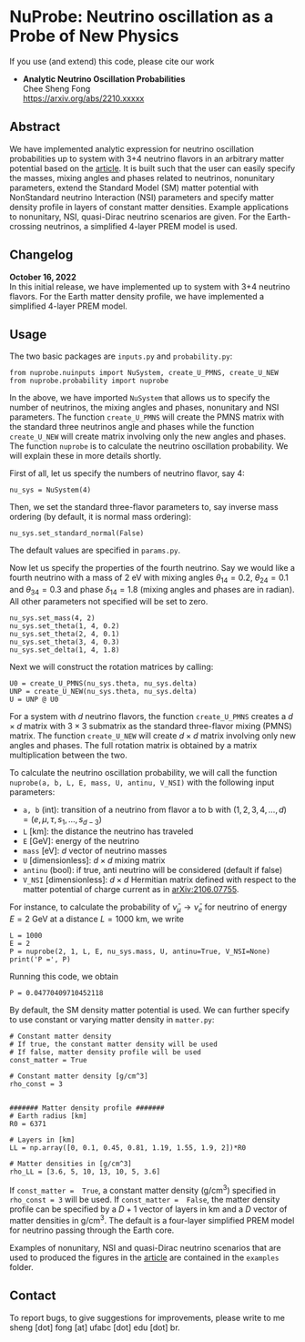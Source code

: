 # NuProbe: Neutrino oscillation as a Probe of New Physics

If you use (and extend) this code, please cite our work

- **Analytic Neutrino Oscillation Probabilities**\
  Chee Sheng Fong\
  https://arxiv.org/abs/2210.xxxxx
  
  
## Abstract

We have implemented analytic expression for neutrino oscillation probabilities up to system with 3+4 neutrino flavors in an arbitrary matter potential based on the [article](https://arxiv.org/abs/2210.xxxxx). It is built such that the user can easily specify the masses, mixing angles and phases related to neutrinos, nonunitary parameters, extend the Standard Model (SM) matter potential with NonStandard neutrino Interaction (NSI) parameters and specify matter density profile in layers of constant matter densities. Example applications to nonunitary, NSI, quasi-Dirac neutrino scenarios are given. For the Earth-crossing neutrinos, a simplified 4-layer PREM model is used.


## Changelog

**October 16, 2022** \
In this initial release, we have implemented up to system with 3+4 neutrino flavors. For the Earth matter density profile, we have implemented a simplified 4-layer PREM model. 



## Usage
The two basic packages are $\texttt{inputs.py}$ and $\texttt{probability.py}$:

```
from nuprobe.nuinputs import NuSystem, create_U_PMNS, create_U_NEW
from nuprobe.probability import nuprobe
```
In the above, we have imported $\texttt{NuSystem}$ that allows us to specify the number of neutrinos, the mixing angles and phases, nonunitary and NSI parameters. The function `create_U_PMNS` will create the PMNS matrix with the standard three neutrinos angle and phases while the function `create_U_NEW` will create matrix involving only the new angles and phases. The function $\texttt{nuprobe}$ is to calculate the neutrino oscillation probability. We will explain these in more details shortly.

First of all, let us specify the numbers of neutrino flavor, say 4:
```
nu_sys = NuSystem(4)
```
Then, we set the standard three-flavor parameters to, say inverse mass ordering (by default, it is normal mass ordering):
```
nu_sys.set_standard_normal(False)
```
The default values are specified in $\texttt{params.py}$.

Now let us specify the properties of the fourth neutrino. Say we would like a fourth neutrino with a mass of 2 eV with mixing angles $\theta_{14} = 0.2$, $\theta_{24} = 0.1$ and $\theta_{34} = 0.3$ and phase $\delta_{14} = 1.8$ (mixing angles and phases are in radian). All other parameters not specified will be set to zero.  
```
nu_sys.set_mass(4, 2)
nu_sys.set_theta(1, 4, 0.2)
nu_sys.set_theta(2, 4, 0.1)
nu_sys.set_theta(3, 4, 0.3)
nu_sys.set_delta(1, 4, 1.8)
```
Next we will construct the rotation matrices by calling:
```
U0 = create_U_PMNS(nu_sys.theta, nu_sys.delta)
UNP = create_U_NEW(nu_sys.theta, nu_sys.delta)
U = UNP @ U0
```
For a system with $d$ neutrino flavors, the function `create_U_PMNS` creates a $d \times d$ matrix with $3 \times 3$ submatrix as the standard three-flavor mixing (PMNS) matrix. The function `create_U_NEW` will create $d \times d$ matrix involving only new angles and phases. The full rotation matrix is obtained by a matrix multiplication between the two. 

To calculate the neutrino oscillation probability, we will call the function `nuprobe(a, b, L, E, mass, U, antinu, V_NSI)` with the following input parameters:
- $\texttt{a, b}$ (int): transition of a neutrino from flavor a to b with $(1, 2, 3, 4, ..., d) = (e, \mu, \tau, s_1, ..., s_{d-3})$
- $\texttt{L}$ [km]: the distance the neutrino has traveled
- $\texttt{E}$ [GeV]: energy of the neutrino
- $\texttt{mass}$ [eV]: $d$ vector of neutrino masses
- $\texttt{U}$ [dimensionless]: $d \times d$ mixing matrix
- $\texttt{antinu}$ (bool): if true, anti neutrino will be considered (default if false)
- `V_NSI` [dimensionless]: $d \times d$ Hermitian matrix defined with respect to the matter potential of charge current as in [arXiv:2106.07755](https://arxiv.org/abs/2106.07755).
 
For instance, to calculate the probability of $\bar\nu_\mu \to \bar\nu_e$ for neutrino of energy $E = 2$ GeV at a distance $L = 1000$ km, we write
```
L = 1000
E = 2
P = nuprobe(2, 1, L, E, nu_sys.mass, U, antinu=True, V_NSI=None)
print('P =', P)
```
Running this code, we obtain
```
P = 0.04770409710452118
```
By default, the SM density matter potential is used. We can further specify to use constant or varying matter density in $\texttt{matter.py}$:
```
# Constant matter density
# If true, the constant matter density will be used
# If false, matter density profile will be used
const_matter = True

# Constant matter density [g/cm^3]
rho_const = 3


####### Matter density profile #######
# Earth radius [km]
R0 = 6371 

# Layers in [km]
LL = np.array([0, 0.1, 0.45, 0.81, 1.19, 1.55, 1.9, 2])*R0 

# Matter densities in [g/cm^3]
rho_LL = [3.6, 5, 10, 13, 10, 5, 3.6] 
```
If `const_matter =  True`, a constant matter density (g/cm<sup>3</sup>) specified in `rho_const = 3` will be used. If `const_matter =  False`, the matter density profile can be specified by a $D+1$ vector of layers in km and a $D$ vector of matter densities in g/cm<sup>3</sup>. The default is a four-layer simplified PREM model for neutrino passing through the Earth core.

Examples of nonunitary, NSI and quasi-Dirac neutrino scenarios that are used to produced the figures in the [article](https://arxiv.org/abs/2210.xxxxx) are contained in the $\texttt{examples}$ folder.


## Contact
To report bugs, to give suggestions for improvements, please write to me sheng [dot] fong [at] ufabc [dot] edu [dot] br.

